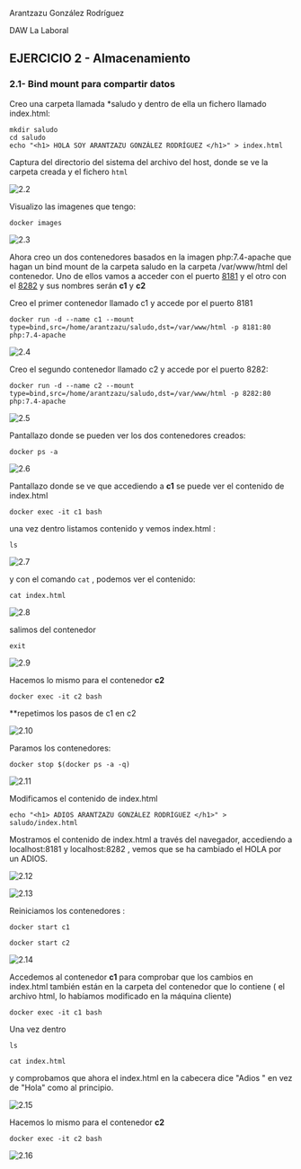 Arantzazu González Rodríguez

DAW La Laboral

## EJERCICIO 2 - Almacenamiento

### 2.1- Bind mount para compartir datos

Creo una carpeta llamada *saludo y dentro de ella un fichero llamado index.html:

```
mkdir saludo
cd saludo
echo "<h1> HOLA SOY ARANTZAZU GONZÁLEZ RODRÍGUEZ </h1>" > index.html

```

Captura del directorio del sistema del archivo del host, donde se ve la carpeta creada y el fichero `html`

![2.2](C:\Users\lasui\Documents\tareaDocker\CAPTURAS\2\2.2.png)

Visualizo las imagenes que tengo:

```
docker images
```

![2.3](C:\Users\lasui\Documents\tareaDocker\CAPTURAS\2\2.3.png)

Ahora creo un dos contenedores basados en la imagen php:7.4-apache que hagan un bind mount de la carpeta saludo en la carpeta /var/www/html del contenedor. Uno de ellos vamos a acceder con el puerto <u>8181</u> y el otro con el <u>8282</u> y sus nombres serán **c1** y **c2**

Creo el primer contenedor llamado c1 y accede por el puerto 8181

```
docker run -d --name c1 --mount type=bind,src=/home/arantzazu/saludo,dst=/var/www/html -p 8181:80 php:7.4-apache
```

![2.4](C:\Users\lasui\Documents\tareaDocker\CAPTURAS\2\2.4.png)

Creo el segundo contenedor llamado c2 y accede por el puerto 8282:

```
docker run -d --name c2 --mount type=bind,src=/home/arantzazu/saludo,dst=/var/www/html -p 8282:80 php:7.4-apache
```

![2.5](C:\Users\lasui\Documents\tareaDocker\CAPTURAS\2\2.5.png)

Pantallazo donde se pueden ver los dos contenedores creados:

```
docker ps -a
```

![2.6](C:\Users\lasui\Documents\tareaDocker\CAPTURAS\2\2.6.png)

Pantallazo donde se ve que accediendo a **c1** se puede ver el contenido de index.html

```
docker exec -it c1 bash
```

una vez dentro listamos contenido y vemos index.html :

```
ls
```

![2.7](C:\Users\lasui\Documents\tareaDocker\CAPTURAS\2\2.7.png)

y con el comando `cat` , podemos ver el contenido:

```
cat index.html
```

![2.8](C:\Users\lasui\Documents\tareaDocker\CAPTURAS\2\2.8.png)

salimos del contenedor 

```
exit
```

![2.9](C:\Users\lasui\Documents\tareaDocker\CAPTURAS\2\2.9.png)

Hacemos lo mismo para el contenedor **c2**

```
docker exec -it c2 bash
```

**repetimos los pasos de c1 en c2

![2.10](C:\Users\lasui\Documents\tareaDocker\CAPTURAS\2\2.10.png)

Paramos los contenedores:

```
docker stop $(docker ps -a -q)
```

![2.11](C:\Users\lasui\Documents\tareaDocker\CAPTURAS\2\2.11.png)

Modificamos el contenido de index.html

```
echo "<h1> ADIOS ARANTZAZU GONZÁLEZ RODRÍGUEZ </h1>" > saludo/index.html
```

Mostramos el contenido de index.html a través del navegador, accediendo a localhost:8181 y localhost:8282 , vemos que se ha cambiado el HOLA  por un ADIOS.

![2.12](C:\Users\lasui\Documents\tareaDocker\CAPTURAS\2\2.12.png)



![2.13](C:\Users\lasui\Documents\tareaDocker\CAPTURAS\2\2.13.png)

Reiniciamos los contenedores :

```
docker start c1

docker start c2
```

![2.14](C:\Users\lasui\Documents\tareaDocker\CAPTURAS\2\2.14.png)

Accedemos al contenedor **c1** para comprobar que los cambios en index.html también están en la carpeta del contenedor que lo contiene ( el archivo html, lo habíamos modificado en la máquina cliente)

```
docker exec -it c1 bash
```

Una vez dentro 

```
ls

cat index.html
```

y comprobamos que ahora el index.html en la cabecera dice "Adios " en vez de "Hola" como al principio.

![2.15](C:\Users\lasui\Documents\tareaDocker\CAPTURAS\2\2.15.png)

Hacemos lo mismo para el contenedor **c2**

```
docker exec -it c2 bash
```

![2.16](C:\Users\lasui\Documents\tareaDocker\CAPTURAS\2\2.16.png)


